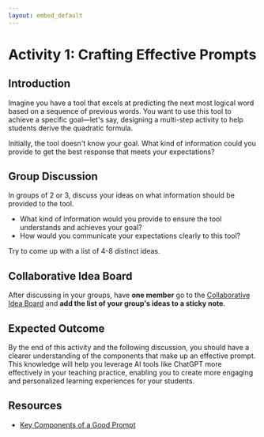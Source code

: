 ```yaml
---
layout: embed_default
---
```


# Activity 1: Crafting Effective Prompts

## Introduction

Imagine you have a tool that excels at predicting the next most logical word based on a sequence of previous words. You want to use this tool to achieve a specific goal—let's say, designing a multi-step activity to help students derive the quadratic formula.

Initially, the tool doesn't know your goal. What kind of information could you provide to get the best response that meets your expectations?

## Group Discussion

In groups of 2 or 3, discuss your ideas on what information should be provided to the tool. 

* What kind of information would you provide to ensure the tool understands and achieves your goal?
* How would you communicate your expectations clearly to this tool?

Try to come up with a list of 4-8 distinct ideas.

## Collaborative Idea Board

After discussing in your groups, have **one member** go to the [Collaborative Idea Board](https://webwhiteboard.com/board/zbpYCfXvWWsN4r3z8laxtGscjAHPTJWM/) and **add the list of your group's ideas to a sticky note**.

## Expected Outcome

By the end of this activity and the following discussion, you should have a clearer understanding of the components that make up an effective prompt. This knowledge will help you leverage AI tools like ChatGPT more effectively in your teaching practice, enabling you to create more engaging and personalized learning experiences for your students.

## Resources

- [Key Components of a Good Prompt](https://teaghan.github.io/AI-Enhanced-Education/md_files/writing_prompts.html)